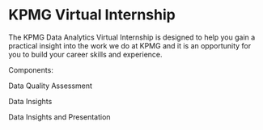 # KPMG Virtual Internship

The KPMG Data Analytics Virtual Internship is designed to help you gain a practical insight into the work we do at KPMG and it is an opportunity for you to build your career skills and experience.

Components:

Data Quality Assessment 

Data Insights

Data Insights and Presentation 
